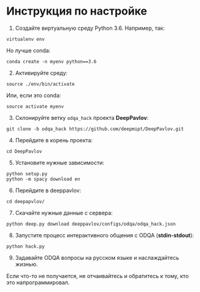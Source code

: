 # Инструкция по настройке

1. Создайте виртуальную среду Python 3.6. Например, так:
```
virtualenv env
```
Но лучше conda:
```
conda create -n myenv python==3.6
```
2. Активируйте среду:
```
source ./env/bin/activate
```
Или, если это conda:
```
source activate myenv
```
3. Склонируйте ветку `odqa_hack` проекта **DeepPavlov**:
```
git clone -b odqa_hack https://github.com/deepmipt/DeepPavlov.git
```
4. Перейдите в корень проекта:
```
cd DeepPavlov
```
5. Установите нужные зависимости:
```
python setup.py
python -m spacy download en
```
6. Перейдите в deeppavlov:
```
cd deepapvlov/
```
7. Скачайте нужные данные с сервера:
```
python deep.py download deeppavlov/configs/odqa/odqa_hack.json
```
8. Запустите процесс интерактивного общения c ODQA (**stdin-stdout**):
```
python hack.py
```
9. Задавайте ODQA вопросы на русском языке и наслаждайтесь жизнью.

Если что-то не получается, не отчаивайтесь и обратитесь к тому, кто это напрограммировал.